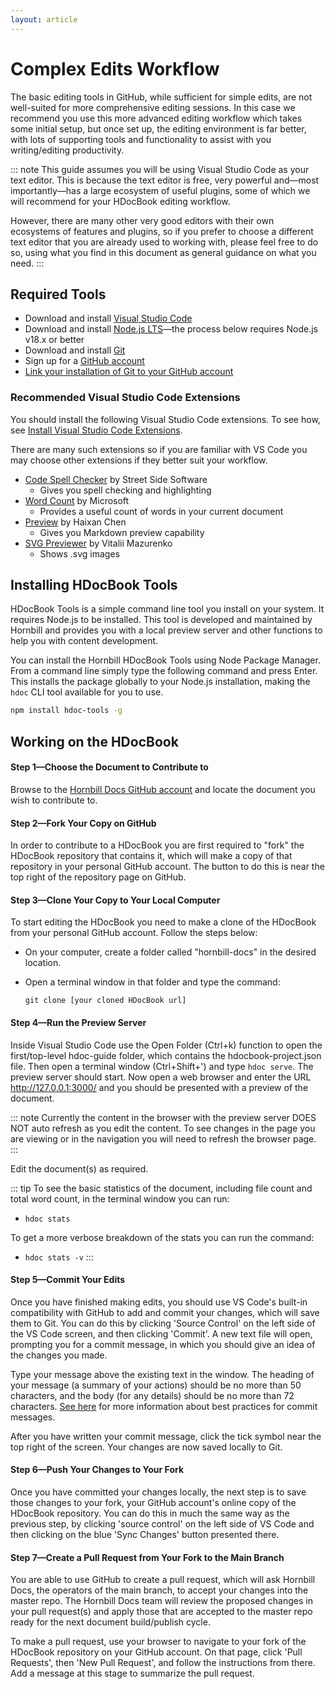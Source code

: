 ```yaml
---
layout: article
---
```

# Complex Edits Workflow
The basic editing tools in GitHub, while sufficient for simple edits, are not well-suited for more comprehensive editing sessions. In this case we recommend you use this more advanced editing workflow which takes some initial setup, but once set up, the editing environment is far better, with lots of supporting tools and functionality to assist with you writing/editing productivity. 

::: note
This guide assumes you will be using Visual Studio Code as your text editor. This is because the text editor is free, very powerful and—most importantly—has a large ecosystem of useful plugins, some of which we will recommend for your HDocBook editing workflow.

However, there are many other very good editors with their own ecosystems of features and plugins, so if you prefer to choose a different text editor that you are already used to working with, please feel free to do so, using what you find in this document as general guidance on what you need.
:::

## Required Tools 

* Download and install [Visual Studio Code](https://code.visualstudio.com/) 
* Download and install [Node.js LTS](https://nodejs.org/en/)—the process below requires Node.js v18.x or better
* Download and install [Git](https://git-scm.com/book/en/v2/Getting-Started-Installing-Git)
* Sign up for a [GitHub account](https://github.com/signup)
* [Link your installation of Git to your GitHub account](https://docs.github.com/en/get-started/quickstart/set-up-git)

### Recommended Visual Studio Code Extensions

You should install the following Visual Studio Code extensions. To see how, see [Install Visual Studio Code Extensions](https://code.visualstudio.com/learn/get-started/extensions).

There are many such extensions so if you are familiar with VS Code you may choose other extensions if they better suit your workflow. 

* [Code Spell Checker](https://marketplace.visualstudio.com/items?itemName=streetsidesoftware.code-spell-checker) by Street Side Software
  * Gives you spell checking and highlighting
* [Word Count](https://marketplace.visualstudio.com/items?itemName=ms-vscode.wordcount) by Microsoft
  * Provides a useful count of words in your current document
* [Preview](https://marketplace.visualstudio.com/items?itemName=searKing.preview-vscode) by Haixan Chen
  * Gives you Markdown preview capability
* [SVG Previewer](https://marketplace.visualstudio.com/items?itemName=vitaliymaz.vscode-svg-previewer) by Vitalii Mazurenko
  * Shows .svg images


## Installing HDocBook Tools

HDocBook Tools is a simple command line tool you install on your system. It requires Node.js to be installed. This tool is developed and maintained by Hornbill and provides you with a local preview server and other functions to help you with content development.

You can install the Hornbill HDocBook Tools using Node Package Manager. From a command line simply type the following command and press Enter. This installs the package globally to your Node.js installation, making the `hdoc` CLI tool available for you to use.

```bash
npm install hdoc-tools -g
```

## Working on the HDocBook

#### Step 1—Choose the Document to Contribute to
Browse to the [Hornbill Docs GitHub account](https://github.com/Hornbill-Docs) and locate the document you wish to contribute to. 

#### Step 2—Fork Your Copy on GitHub
In order to contribute to a HDocBook you are first required to "fork" the HDocBook repository that contains it, which will make a copy of that repository in your personal GitHub account. The button to do this is near the top right of the repository page on GitHub.

#### Step 3—Clone Your Copy to Your Local Computer
To start editing the HDocBook you need to make a clone of the HDocBook from your personal GitHub account. Follow the steps below:

- On your computer, create a folder called "hornbill-docs" in the desired location.
- Open a terminal window in that folder and type the command:

  `git clone [your cloned HDocBook url]`

#### Step 4—Run the Preview Server
Inside Visual Studio Code use the Open Folder (Ctrl+k) function to open the first/top-level hdoc-guide folder, which contains the hdocbook-project.json file. Then open a terminal window (Ctrl+Shift+') and type `hdoc serve`. The preview server should start. Now open a web browser and enter the URL http://127.0.0.1:3000/ and you should be presented with a preview of the document.

::: note
Currently the content in the browser with the preview server DOES NOT auto refresh as you edit the content. To see changes in the page you are viewing or in the navigation you will need to refresh the browser page.
:::

Edit the document(s) as required.

::: tip
To see the basic statistics of the document, including file count and total word count, in the terminal window you can run:
- `hdoc stats`

To get a more verbose breakdown of the stats you can run the command:
- `hdoc stats -v`
:::

#### Step 5—Commit Your Edits
Once you have finished making edits, you should use VS Code's built-in compatibility with GitHub to add and commit your changes, which will save them to Git. You can do this by clicking 'Source Control' on the left side of the VS Code screen, and then clicking 'Commit'. A new text file will open, prompting you for a commit message, in which you should give an idea of the changes you made.

Type your message above the existing text in the window. The heading of your message (a summary of your actions) should be no more than 50 characters, and the body (for any details) should be no more than 72 characters. [See here](https://www.freecodecamp.org/news/how-to-write-better-git-commit-messages/) for more information about best practices for commit messages. 

After you have written your commit message, click the tick symbol near the top right of the screen. Your changes are now saved locally to Git.

#### Step 6—Push Your Changes to Your Fork
Once you have committed your changes locally, the next step is to save those changes to your fork, your GitHub account's online copy of the HDocBook repository. You can do this in much the same way as the previous step, by clicking 'source control' on the left side of VS Code and then clicking on the blue 'Sync Changes' button presented there.

#### Step 7—Create a Pull Request from Your Fork to the Main Branch
You are able to use GitHub to create a pull request, which will ask Hornbill Docs, the operators of the main branch, to accept your changes into the master repo. The Hornbill Docs team will review the proposed changes in your pull request(s) and apply those that are accepted to the master repo ready for the next document build/publish cycle.

To make a pull request, use your browser to navigate to your fork of the HDocBook repository on your GitHub account. On that page, click 'Pull Requests', then 'New Pull Request', and follow the instructions from there. Add a message at this stage to summarize the pull request.